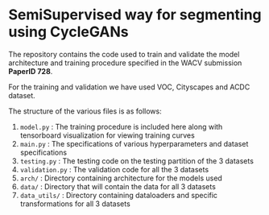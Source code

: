 # SemiSupervised way for segmenting using CycleGANs

The repository contains the code used to train and validate the model architecture and training procedure specified in the WACV submission **PaperID 728**.

For the training and validation we have used VOC, Cityscapes and ACDC dataset.

The structure of the various files is as follows:
1. `model.py` : The training procedure is included here along with tensorboard visualization for viewing training curves
2. `main.py` : The specifications of various hyperparameters and dataset specifications
3. `testing.py` : The testing code on the testing partition of the 3 datasets
4. `validation.py` : The validation code for all the 3 datasets
5. `arch/` : Directory containing architecture for the models used
5. `data/` : Directory that will contain the data for all 3 datasets
6. `data_utils/` : Directory containing dataloaders and specific transformations for all 3 datasets
